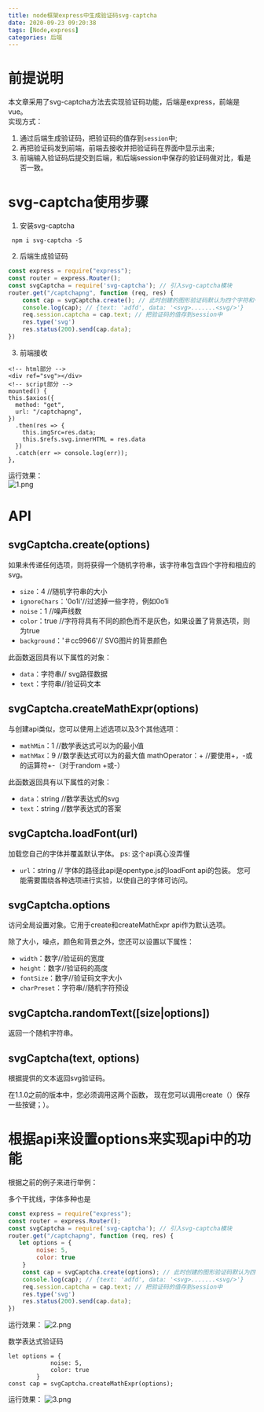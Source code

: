 ```yaml
---
title: node框架express中生成验证码svg-captcha
date: 2020-09-23 09:20:38
tags: [Node,express]
categories: 后端
---
```



# 前提说明
本文章采用了svg-captcha方法去实现验证码功能，后端是express，前端是vue。  
实现方式：
1. 通过后端生成验证码，把验证码的值存到`session`中;
2. 再把验证码发到前端，前端去接收并把验证码在界面中显示出来;
3. 前端输入验证码后提交到后端，和后端session中保存的验证码做对比，看是否一致。

# svg-captcha使用步骤
1. 安装svg-captcha
<!-- more -->
```
 npm i svg-captcha -S
```
2. 后端生成验证码

```js
const express = require("express");
const router = express.Router();
const svgCaptcha = require('svg-captcha'); // 引入svg-captcha模块
router.get("/captchapng", function (req, res) {
    const cap = svgCaptcha.create(); // 此时创建的图形验证码默认为四个字符和一根干扰线条，背景色默认无
    console.log(cap); // {text: 'adfd', data: '<svg>.......<svg/>'}
    req.session.captcha = cap.text; // 把验证码的值存到session中
    res.type('svg')
    res.status(200).send(cap.data);
})
```
3. 前端接收

```
<!-- html部分 -->
<div ref="svg"></div>
<!-- script部分 -->
mounted() {
this.$axios({
  method: "get",
  url: "/captchapng",
})
  .then(res => {
    this.imgSrc=res.data;
    this.$refs.svg.innerHTML = res.data
  })
  .catch(err => console.log(err));
},
```

运行效果：  
![1.png](/node框架express中生成验证码svg-captcha/1.png)

#  API
## svgCaptcha.create(options)
如果未传递任何选项，则将获得一个随机字符串，该字符串包含四个字符和相应的svg。
- `size`：4 //随机字符串的大小
- `ignoreChars`：'0o1i'//过滤掉一些字符，例如0o1i
- `noise`：1 //噪声线数
- `color`：true //字符将具有不同的颜色而不是灰色，如果设置了背景选项，则为true
- `background`：'＃cc9966'// SVG图片的背景颜色

此函数返回具有以下属性的对象：
- `data`：字符串// svg路径数据
- `text`：字符串//验证码文本

## svgCaptcha.createMathExpr(options)
与创建api类似，您可以使用上述选项以及3个其他选项：
- `mathMin`：1 //数学表达式可以为的最小值
- `mathMax`：9 //数学表达式可以为的最大值
mathOperator：+ //要使用+，-或的运算符+-（对于random +或-）

此函数返回具有以下属性的对象：
- `data`：string //数学表达式的svg
- `text`：string //数学表达式的答案

## svgCaptcha.loadFont(url)
加载您自己的字体并覆盖默认字体。
ps: 这个api真心没弄懂
- `url`：string // 字体的路径此api是opentype.js的loadFont api的包装。
您可能需要围绕各种选项进行实验，以使自己的字体可访问。

## svgCaptcha.options
访问全局设置对象。它用于create和createMathExpr api作为默认选项。

除了大小，噪点，颜色和背景之外，您还可以设置以下属性：
- `width`：数字//验证码的宽度
- `height`：数字//验证码的高度
- `fontSize`：数字//验证码文字大小
- `charPreset`：字符串//随机字符预设

## svgCaptcha.randomText([size|options])
返回一个随机字符串。

## svgCaptcha(text, options)
根据提供的文本返回svg验证码。

在1.1.0之前的版本中，您必须调用这两个函数，
现在您可以调用create（）保存一些按键；）。

# 根据api来设置options来实现api中的功能
根据之前的例子来进行举例：

多个干扰线，字体多种也是
```js
const express = require("express");
const router = express.Router();
const svgCaptcha = require('svg-captcha'); // 引入svg-captcha模块
router.get("/captchapng", function (req, res) {
   let options = {
        noise: 5,
        color: true
    }
    const cap = svgCaptcha.create(options); // 此时创建的图形验证码默认为四个字符和一根干扰线条，背景色默认无
    console.log(cap); // {text: 'adfd', data: '<svg>.......<svg/>'}
    req.session.captcha = cap.text; // 把验证码的值存到session中
    res.type('svg')
    res.status(200).send(cap.data);
})
```
运行效果：
![2.png](/node框架express中生成验证码svg-captcha/2.png)


数学表达式验证码

```
let options = {
            noise: 5,
            color: true
        }
const cap = svgCaptcha.createMathExpr(options);
```

运行效果：
![3.png](/node框架express中生成验证码svg-captcha/3.png)